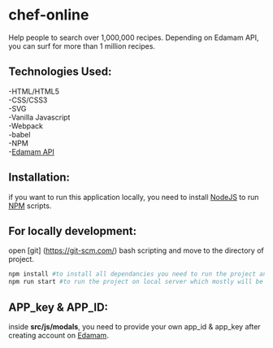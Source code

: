 # chef-online
Help people to search over 1,000,000 recipes. Depending on Edamam API, you can surf for more than 1 million recipes.

## Technologies Used:
-HTML/HTML5  
-CSS/CSS3  
-SVG  
-Vanilla Javascript  
-Webpack  
-babel  
-NPM  
-[Edamam API](https://developer.edamam.com/edamam-docs-recipe-api)

## Installation:
if you want to run this application locally, you need to install [NodeJS](https://nodejs.org/en/) to run [NPM](https://www.npmjs.com/) scripts.

## For locally development:
open [git] (https://git-scm.com/) bash scripting and move to the directory of project.
```bash
npm install #to install all dependancies you need to run the project and you need to download devdependancies too.
npm run start #to run the project on local server which mostly will be http://localhost:8080/
```
## APP_key & APP_ID:
inside **src/js/modals**, you need to provide your own app_id & app_key after creating account on [Edamam](https://developer.edamam.com/edamam-recipe-api).
